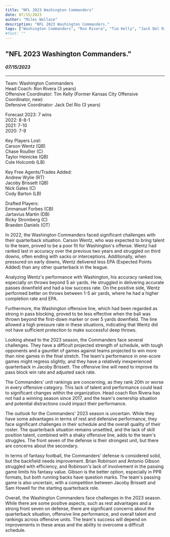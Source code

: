 ```yaml
---
title: "NFL 2023 Washington Commanders"
date: 07/15/2023
author: "Miles Wallace"
description: "NFL 2023 Washington Commanders."
tags: ["Washington Commanders", "Ron Rivera", "Tim Kelly", "Jack Del Rio", "Carson Wentz", "Chase Roullier", "Taylor Heinicke", "Cole Holcomb", "Andrew Wylie", "Jacoby Brissett", "Nick Gates", "Cody Holcomb", "Emmanuel Forbes", "Jartavius Martin", "Ricky Stromberg", "Braeden Daniels", "Brian Robinson", "Antonio Gibson", "Sam Howell", "Terry McLaurin",  ]
#font: ""
---
```

## "NFL 2023 Washington Commanders."
#### _07/15/2023_ 
____
Team: Washington Commanders  
Head Coach: Ron Rivera (3 years)  
Offensive Coordinator: Tim Kelly (Former Kansas City Offensive Coordinator, new)  
Defensive Coordinator: Jack Del Rio (3 years)  
  
Forecast 2023: 7 wins  
2022: 8-8-1  
2021: 7-10  
2020: 7-9  
  
Key Players Lost:  
Carson Wentz (QB)  
Chase Roullier (C)  
Taylor Heinicke (QB)  
Cole Holcomb (LB)  
  
Key Free Agents/Trades Added:  
Andrew Wylie (RT)  
Jacoby Brissett (QB)  
Nick Gates (C)  
Cody Barton (LB)  
   
Drafted Players:  
Emmanuel Forbes (CB)  
Jartavius Martin (DB)  
Ricky Stromberg (C)  
Braeden Daniels (OT)  
   
In 2022, the Washington Commanders faced significant challenges with their quarterback situation. Carson Wentz, who was expected to bring talent to the team, proved to be a poor fit for Washington's offense. Wentz had ranked last in accuracy over the previous two years and struggled on third downs, often ending with sacks or interceptions. Additionally, when pressured on early downs, Wentz delivered less EPA (Expected Points Added) than any other quarterback in the league.

Analyzing Wentz's performance with Washington, his accuracy ranked low, especially on throws beyond 5 air yards. He struggled in delivering accurate passes downfield and had a low success rate. On the positive side, Wentz performed better on throws between 1-5 air yards, where he had a higher completion rate and EPA.

Furthermore, the Washington offensive line, which had been regarded as strong in pass blocking, proved to be less effective when the ball was thrown beyond the first-down marker or over 5 yards downfield. The line allowed a high pressure rate in these situations, indicating that Wentz did not have sufficient protection to make successful deep throws.

Looking ahead to the 2023 season, the Commanders face several challenges. They have a difficult projected strength of schedule, with tough opponents and a gauntlet of games against teams projected to win more than nine games in the final stretch. The team's performance in one-score games might regress slightly, and they have a relatively inexperienced quarterback in Jacoby Brissett. The offensive line will need to improve its pass block win rate and adjusted sack rate.

The Commanders' unit rankings are concerning, as they rank 20th or worse in every offensive category. This lack of talent and performance could lead to significant changes within the organization. Head coach Ron Rivera has not had a winning season since 2017, and the team's ownership situation and potential distractions could impact their performance.

The outlook for the Commanders' 2023 season is uncertain. While they have some advantages in terms of rest and defensive performance, they face significant challenges in their schedule and the overall quality of their roster. The quarterback situation remains unsettled, and the lack of skill position talent, combined with a shaky offensive line, adds to the team's struggles. The front seven of the defense is their strongest unit, but there are concerns about the secondary.

In terms of fantasy football, the Commanders' defense is considered solid, but the backfield needs improvement. Brian Robinson and Antonio Gibson struggled with efficiency, and Robinson's lack of involvement in the passing game limits his fantasy value. Gibson is the better option, especially in PPR formats, but both running backs have question marks. The team's passing game is also uncertain, with a competition between Jacoby Brissett and Sam Howell for the starting quarterback role.

Overall, the Washington Commanders face challenges in the 2023 season. While there are some positive aspects, such as rest advantages and a strong front seven on defense, there are significant concerns about the quarterback situation, offensive line performance, and overall talent and rankings across offensive units. The team's success will depend on improvements in these areas and the ability to overcome a difficult schedule.
